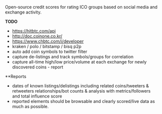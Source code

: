 Open-source credit scores for rating ICO groups based on social media and exchange activity.

**TODO**
* https://hitbtc.com/api
* http://doc.coinone.co.kr/
* https://www.chbtc.com/i/developer
* kraken / polo / bitstamp / bisq p2p
* auto add coin symbols to twitter filter
* capture de-listings and track symbols/groups for correlation
* capture all-time high/low price/volume at each exchange for newly discovered coins - report

**Reports
* dates of known listings/delistings including related coins/tweeters & retweeters relationships/bot counts & analysis with metrics/followers and total influence score
* reported elements should be browsable and clearly scored/live data as much as possible.
